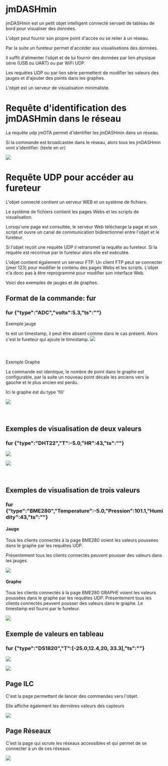 # **jmDASHmin**

jmDASHmin est un petit objet intelligent connecté servant de tableau de bord pour visualiser des données.

L'objet peut fournir son propre point d'accès ou se relier à un réseau.

Par la suite un fureteur permet d'accéder aux visualisations des données.

Il suffit d'alimenter l'objet et de lui fournir des données par lien physique série (USB ou UART) ou par WiFi UDP.

Les requêtes UDP ou par lien série permettent de modifier les valeurs des jauges et d'ajouter des points dans les graphes.

L'objet est un serveur de visualisation minimaliste.

# ​Requête d'identification des jmDASHmin dans le réseau

La requête udp jmOTA permet d'identifier les jmDASHmin dans un réseau.

Si la commande est broadcastée dans le réseau, alors tous les jmDASHmin vont s'identifier. (texte en or)

![](./img/jmDash1.png)

# ​Requête UDP pour accéder au fureteur

L'objet connecté contient un serveur WEB et un système de fichiers.

Le système de fichiers contient les pages Webs et les scripts de visualisation.

Lorsqu'une page est consultée, le serveur Web télécharge la page et son script et ouvre un canal de communication bidirectionnel entre l'objet et le fureteur.

Si l'objet reçoit une requête UDP il retransmet la requête au fureteur. Si la requête est reconnue par le fureteur alors elle est exécutée.

L'objet contient également un serveur FTP. Un client FTP peut se connecter (jmer 123) pour modifier le contenu des pages Webs et les scripts. L'objet n'a donc pas à être reprogrammé pour modifier son interface Web.

Voici des exemples de jauges et de graphes.

## ​Format de la commande: fur

### ​fur {"type":"ADC","volts":5.3,"ts":""}

Exemple jauge

ts est un timestamp, il peut être absent comme dans le cas présent. Alors c'est le fureteur qui ajoute le timestamp. ![](./img/jmDash2.png)

#### ​

Exemple Graphe

La commande est identique, le nombre de point dans le graphe est configurable, par la suite un nouveau point décale les anciens vers la gauche et le plus ancien est perdu.

Ici le graphe est du type 'fill'

![](./img/jmDash3.png)

#### ​

## ​Exemples de visualisation de deux valeurs

### ​fur {"type":"DHT22","T":-5.0,"HR":43,"ts":""}

![](./img/jmdash2jauges.png)

![](./img/jmdash2lignes.png)

#### ​

## ​Exemples de visualisation de trois valeurs

### ​fur {"type":"BME280","Temperature":-5.0,"Pression":101.1,"Humidity":43,"ts":""}

#### ​Jauge

Tous les clients connectés à la page BME280 voient les valeurs poussées dans le graphe par les requêtes UDP.

Présentement tous les clients connectés peuvent pousser des valeurs dans les jauges.

![](./img/jmDash3jauges.png)

#### ​Graphe

Tous les clients connectés à la page BME280 GRAPHE voient les valeurs poussées dans le graphe par les requêtes UDP. Présentement tous les clients connectés peuvent pousser des valeurs dans le graphe. Le timestamp est fourni par le fureteur.

![](./img/jmDash3lignes.png)

## ​Exemple de valeurs en tableau

### ​fur {"type":"DS1820","T":[-25.0,12.4,20, 33.3],"ts":""}

![](./img/jmDash4jauges.png)

![](./img/jmDash4lignes.png)

###


## ​Page ILC

C'est la page permettant de lancer des commandes vers l'objet.

Elle affiche également les dernières valeurs des capteurs

![](./img/jmDashILC.png)

###


## ​Page Réseaux

C'est la page qui scrute les réseaux accessibles et qui permet de se connecter à un de ces réseaux.

![](./img/jmDashReseaux.png)